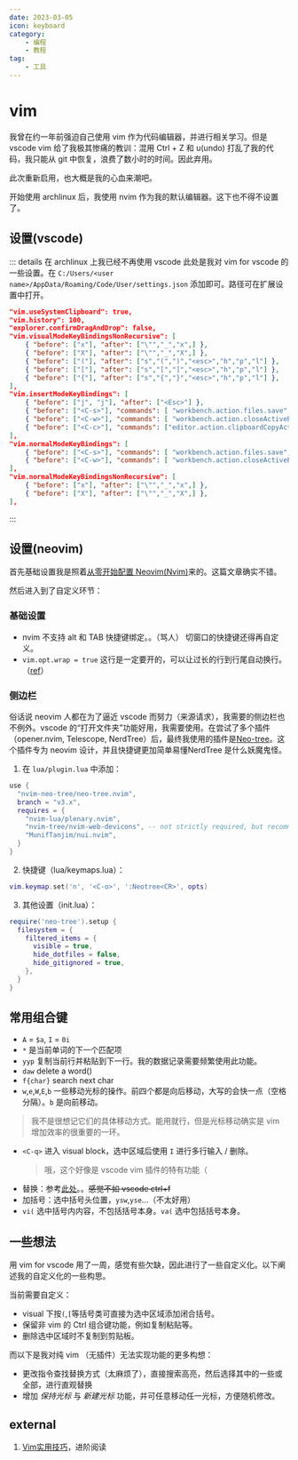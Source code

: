 ```yaml
---
date: 2023-03-05
icon: keyboard
category:
    - 编程
    - 教程
tag:
    - 工具
---
```

# vim
我曾在约一年前强迫自己使用 vim 作为代码编辑器，并进行相关学习。但是 vscode vim 给了我极其惨痛的教训：混用 Ctrl + Z 和 u(undo) 打乱了我的代码，我只能从 git 中恢复，浪费了数小时的时间。因此弃用。

此次重新启用，也大概是我的心血来潮吧。

开始使用 archlinux 后，我使用 nvim 作为我的默认编辑器。这下也不得不设置了。
## 设置(vscode)
::: details 在 archlinux 上我已经不再使用 vscode
此处是我对 vim for vscode 的一些设置。在 `C:/Users/<user name>/AppData/Roaming/Code/User/settings.json` 添加即可。路径可在扩展设置中打开。
```json
"vim.useSystemClipboard": true,
"vim.history": 100,
"explorer.confirmDragAndDrop": false,
"vim.visualModeKeyBindingsNonRecursive": [
    { "before": ["x"], "after": ["\"","_","x",] },
    { "before": ["X"], "after": ["\"","_","X",] },
    { "before": ["("], "after": ["s","(",")","<esc>","h","p","l"] },
    { "before": ["["], "after": ["s","[","]","<esc>","h","p","l"] },
    { "before": ["{"], "after": ["s","{","}","<esc>","h","p","l"] },
],
"vim.insertModeKeyBindings": [
    { "before": ["j", "j"], "after": ["<Esc>"] },
    { "before": ["<C-s>"], "commands": [ "workbench.action.files.save", ] },
    { "before": ["<C-w>"], "commands": [ "workbench.action.closeActiveEditor", ] },
    { "before": ["<C-c>"], "commands": ["editor.action.clipboardCopyAction",] },
],
"vim.normalModeKeyBindings": [
    { "before": ["<C-s>"], "commands": [ "workbench.action.files.save", ] },
    { "before": ["<C-w>"], "commands": [ "workbench.action.closeActiveEditor", ] },
],
"vim.normalModeKeyBindingsNonRecursive": [
    { "before": ["x"], "after": ["\"","_","x",] },
    { "before": ["X"], "after": ["\"","_","X",] },
],
```
:::
## 设置(neovim)
首先基础设置我是照着[从零开始配置 Neovim(Nvim)](https://martinlwx.github.io/zh-cn/config-neovim-from-scratch/)来的。这篇文章确实不错。

然后进入到了自定义环节：
### 基础设置
* nvim 不支持 alt 和 TAB 快捷键绑定。。（骂人） 切窗口的快捷键还得再自定义。
* `vim.opt.wrap = true` 这行是一定要开的，可以让过长的行到行尾自动换行。（[ref](https://neovim.io/doc/user/options.html#'wrap')）
### 侧边栏
俗话说 neovim 人都在为了逼近 vscode 而努力（来源请求），我需要的侧边栏也不例外。vscode 的“打开文件夹”功能好用，我需要使用。在尝试了多个插件（opener.nvim, Telescope, NerdTree）后，最终我使用的插件是[Neo-tree](https://github.com/nvim-neo-tree/neo-tree.nvim)。这个插件专为 neovim 设计，并且快捷键更加简单易懂<span class="heimu" title="你知道的太多了">NerdTree 是什么妖魔鬼怪</span>。

1. 在 `lua/plugin.lua` 中添加：
```lua
use {
  "nvim-neo-tree/neo-tree.nvim",
  branch = "v3.x",
  requires = { 
    "nvim-lua/plenary.nvim",
    "nvim-tree/nvim-web-devicons", -- not strictly required, but recommended
    "MunifTanjim/nui.nvim",
  }
}

```
2. 快捷键（lua/keymaps.lua）：
```lua
vim.keymap.set('n', '<C-o>', ':Neotree<CR>', opts)
```
3. 其他设置（init.lua）：
```lua
require('neo-tree').setup {
  filesystem = {
    filtered_items = {
      visible = true,  
      hide_dotfiles = false,
      hide_gitignored = true,
    },
  }
}
```
## 常用组合键
* `A` = `$a`, `I` = `0i`
* `*` 是当前单词的下一个匹配项
* `yyp` 复制当前行并粘贴到下一行。我的数据记录需要频繁使用此功能。
* `daw` delete a word()
* `f{char}` search next char
* `w`,`e`,`W`,`E`,`b` 一些移动光标的操作。前四个都是向后移动，大写的会快一点（空格分隔）。`b` 是向前移动。
> 我不是很想记它们的具体移动方式。能用就行，但是光标移动确实是 vim 增加效率的很重要的一环。
* `<C-q>` 进入 visual block，选中区域后使用 `I` 进行多行输入 / 删除。
    > 哦，这个好像是 vscode vim 插件的特有功能（
* 替换：参考[此处](http://yyq123.blogspot.com/2011/10/vim-substitute.html)。。~~感觉不如 vscode ctrl+f~~
* 加括号：选中括号头位置，`ysw`,`yse`...（不太好用）
* `vi(` 选中括号内内容，不包括括号本身。`va(` 选中包括括号本身。
## 一些想法
用 vim for vscode 用了一周，感觉有些欠缺，因此进行了一些自定义化。以下阐述我的自定义化的一些构思。

当前需要自定义：
* visual 下按`(`,`[`等括号类可直接为选中区域添加闭合括号。
* 保留非 vim 的 Ctrl 组合键功能，例如复制粘贴等。
* 删除选中区域时不复制到剪贴板。

而以下是我对纯 vim （无插件）无法实现功能的更多构想：
* 更改指令查找替换方式（太麻烦了），直接搜索高亮，然后选择其中的一些或全部，进行直观替换
* 增加 *保持光标* 与 *新建光标* 功能，并可任意移动任一光标，方便随机修改。
## external
1. [Vim实用技巧](https://awesome-programming-books.github.io/vim/Vim实用技巧.pdf)，进阶阅读

